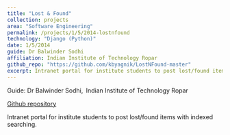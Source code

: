```yaml
---
title: "Lost & Found"
collection: projects
area: "Software Engineering"
permalink: /projects/1/5/2014-lostnfound
technology: "Django (Python)"
date: 1/5/2014
guide: Dr Balwinder Sodhi
affiliation: Indian Institute of Technology Ropar
github_repo: "https://github.com/kbyagnik/LostNFound-master"
excerpt: Intranet portal for institute students to post lost/found items with indexed searching.
---
```


Guide: Dr Balwinder Sodhi,&ensp;Indian Institute of Technology Ropar 

[Github repository](https://github.com/kbyagnik/LostNFound-master)

Intranet portal for institute students to post lost/found items with indexed searching.
